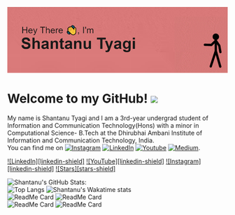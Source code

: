 <!--**shantanutyagi67/shantanutyagi67** is a ✨ _special_ ✨ repository because its `README.md` (this file) appears on your GitHub profile.-->

<!-- BANNER -->
[![Header](https://github.com/shantanutyagi67/shantanutyagi67/blob/main/head.gif)](https://www.youtube.com/channel/UCCZ_m9lTc2GrSINxnQxHxqA)

<!-- INTRO -->
# Welcome to my GitHub! <img src="https://raw.githubusercontent.com/MartinHeinz/MartinHeinz/master/wave.gif" width="30px">
My name is Shantanu Tyagi and I am a 3rd-year undergrad student of Information and Communication Technology(Hons) with a minor in Computational Science- B.Tech at the Dhirubhai Ambani Institute of Information and Communication Technology, India. <br>
You can find me on [![Instagram][1.2]][1] [![LinkedIn][2.2]][2] [![Youtube][3.2]][3] [![Medium][4.2]][4].

<!-- Icons -->

[1.2]: https://imgur.com/Lk0sf5f.png (twitter icon without padding)
[2.2]: https://imgur.com/IuEv1GQ.png (LinkedIn icon without padding)
[3.2]: https://imgur.com/nSekFBq.png (LinkedIn icon without padding)
[4.2]: https://iconscout.com/icon/medium-47 (LinkedIn icon without padding)

<!-- Links to your social media accounts -->

[1]: https://www.instagram.com/geeksa67/
[2]: https://www.linkedin.com/in/shantanu-tyagi-166322175/
[3]: https://www.youtube.com/channel/UCCZ_m9lTc2GrSINxnQxHxqA
[4]: https://medium.com/@shantanutyagi67

<!-- SHIELDS -->
[![LinkedIn][linkedin-shield]](https://www.linkedin.com/in/shantanu-tyagi-166322175/)
[![YouTube][linkedin-shield]](https://www.youtube.com/channel/UCCZ_m9lTc2GrSINxnQxHxqA)
[![Instagram][linkedin-shield]](https://www.instagram.com/geeksa67/)
[![Stars][stars-shield]](https://github.com/shantanutyagi67?tab=stars)

![Shantanu's GitHub Stats:](https://github-readme-stats.vercel.app/api?username=shantanutyagi67&theme=default&show_icons=true) <br>
![Top Langs](https://github-readme-stats.vercel.app/api/top-langs/?username=shantanutyagi67&exclude_repo=IE402_Labs,IT214_Labs,YoutubeDataAPI,dog-project,AcadVault,CT303_Labs) 
![Shantanu's Wakatime stats](https://github-readme-stats.vercel.app/api/wakatime?username=shantanutyagi67)<br>
![ReadMe Card](https://github-readme-stats.vercel.app/api/pin/?username=shantanutyagi67&repo=VisualisationProjects_Mini)
![ReadMe Card](https://github-readme-stats.vercel.app/api/pin/?username=shantanutyagi67&repo=SnakeAI) <br>
![ReadMe Card](https://github-readme-stats.vercel.app/api/pin/?username=shantanutyagi67&repo=Tetris_AI)
![ReadMe Card](https://github-readme-stats.vercel.app/api/pin/?username=shantanutyagi67&repo=Classification)
